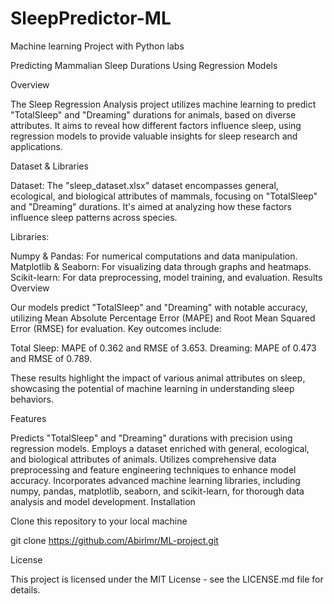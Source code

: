 # SleepPredictor-ML

Machine learning Project with Python labs

Predicting Mammalian Sleep Durations Using Regression Models

Overview

The Sleep Regression Analysis project utilizes machine learning to predict "TotalSleep" and "Dreaming" durations for animals, based on diverse attributes. It aims to reveal how different factors influence sleep, using regression models to provide valuable insights for sleep research and applications.

Dataset & Libraries

Dataset: The "sleep_dataset.xlsx" dataset encompasses general, ecological, and biological attributes of mammals, focusing on "TotalSleep" and "Dreaming" durations. It's aimed at analyzing how these factors influence sleep patterns across species.

Libraries:

Numpy & Pandas: For numerical computations and data manipulation.
Matplotlib & Seaborn: For visualizing data through graphs and heatmaps.
Scikit-learn: For data preprocessing, model training, and evaluation.
Results Overview

Our models predict "TotalSleep" and "Dreaming" with notable accuracy, utilizing Mean Absolute Percentage Error (MAPE) and Root Mean Squared Error (RMSE) for evaluation. Key outcomes include:

Total Sleep: MAPE of 0.362 and RMSE of 3.653. Dreaming: MAPE of 0.473 and RMSE of 0.789.

These results highlight the impact of various animal attributes on sleep, showcasing the potential of machine learning in understanding sleep behaviors.

Features

Predicts "TotalSleep" and "Dreaming" durations with precision using regression models.
Employs a dataset enriched with general, ecological, and biological attributes of animals.
Utilizes comprehensive data preprocessing and feature engineering techniques to enhance model accuracy.
Incorporates advanced machine learning libraries, including numpy, pandas, matplotlib, seaborn, and scikit-learn, for thorough data analysis and model development.
Installation

Clone this repository to your local machine

git clone https://github.com/Abirlmr/ML-project.git

License

This project is licensed under the MIT License - see the LICENSE.md file for details.

